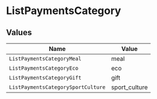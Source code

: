 # ListPaymentsCategory


## Values

| Name                               | Value                              |
| ---------------------------------- | ---------------------------------- |
| `ListPaymentsCategoryMeal`         | meal                               |
| `ListPaymentsCategoryEco`          | eco                                |
| `ListPaymentsCategoryGift`         | gift                               |
| `ListPaymentsCategorySportCulture` | sport_culture                      |